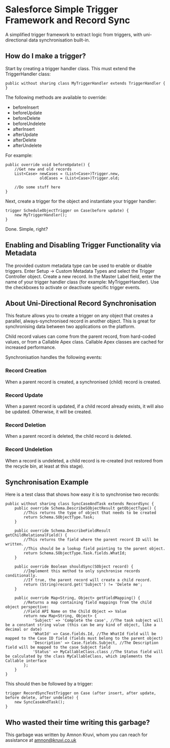 # Salesforce Simple Trigger Framework and Record Sync

A simplified trigger framework to extract logic from triggers, with uni-directional data synchronisation built-in.

## How do I make a trigger?

Start by creating a trigger handler class. This must extend the TriggerHandler class:
```
public without sharing class MyTriggerHandler extends TriggerHandler {
}
```

The following methods are available to override:
+ beforeInsert
+ beforeUpdate
+ beforeDelete
+ beforeUndelete
+ afterInsert
+ afterUpdate
+ afterDelete
+ afterUndelete

For example:
```
public override void beforeUpdate() {
    //Get new and old records
    List<Case> newCases = (List<Case>)Trigger.new,
               oldCases = (List<Case>)Trigger.old;

    //Do some stuff here
}
```

Next, create a trigger for the object and instantiate your trigger handler:
```
trigger ScheduleObjectTrigger on Case(before update) {
    new MyTriggerHandler();
}
```

Done. Simple, right?

## Enabling and Disabling Trigger Functionality via Metadata

The provided custom metadata type can be used to enable or disable triggers.
Enter Setup -> Custom Metadata Types and select the Trigger Controller object.
Create a new record. In the Master Label field, enter the name of your trigger handler class (for example: MyTriggerHandler).
Use the checkboxes to activate or deactivate specific trigger events.

## About Uni-Directional Record Synchronisation

This feature allows you to create a trigger on any object that creates a parallel, always-synchronised record in another object.
This is great for synchronising data between two applications on the platform.

Child record values can come from the parent record, from hard-coded values, or from a Callable Apex class. Callable Apex classes are cached for increased performance.

Synchronisation handles the following events:

### Record Creation
When a parent record is created, a synchronised (child) record is created.

### Record Update
When a parent record is updated, if a child record already exists, it will also be updated. Otherwise, it will be created.

### Record Deletion
When a parent record is deleted, the child record is deleted.

### Record Undeletion
When a record is undeleted, a child record is re-created (not restored from the recycle bin, at least at this stage).

## Synchronisation Example

Here is a test class that shows how easy it is to synchronise two records:
```
public without sharing class SyncCaseAndTask extends RecordSync {
    public override Schema.DescribeSObjectResult getObjectType() {
        //This returns the type of object that needs to be created
        return Schema.SObjectType.Task;
    }

    public override Schema.DescribeFieldResult getChildRelationalField() {
        //This returns the field where the parent record ID will be written.
        //This should be a lookup field pointing to the parent object.
        return Schema.SObjectType.Task.fields.WhatId;
    }

    public override Boolean shouldSync(SObject record) {
        //Implement this method to only synchronise records conditionally.
        //If true, the parent record will create a child record.
        return (String)record.get('Subject') != 'Delete me';
    }

    public override Map<String, Object> getFieldMapping() {
        //Returns a map containing field mappings from the child object perspective:
        //Field API Name on the Child Object => Value
        return new Map<String, Object> {
            'Subject' => 'Complete the case', //The task subject will be a constant string value (this can be any kind of object, like a decimal or date)
            'WhatId' => Case.fields.Id, //The WhatId field will be mapped to the Case ID field (fields must belong to the parent object)
            'Description' => Case.fields.Subject, //The Description field will be mapped to the case Subject field
            'Status' => MyCallableClass.class //The Status field will be calculated by the class MyCallableClass, which implements the Callable interface
        };
    }
}
```

This should then be followed by a trigger:
```
trigger RecordSyncTestTrigger on Case (after insert, after update, before delete, after undelete) {
    new SyncCaseAndTask();
}
```

## Who wasted their time writing this garbage?

This garbage was written by Amnon Kruvi, whom you can reach for assistance at amnon@kruvi.co.uk